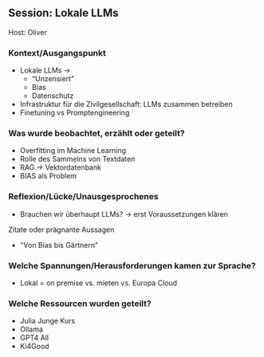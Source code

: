 ## Session: Lokale LLMs 

Host: Oliver

### Kontext/Ausgangspunkt

* Lokale LLMs →   
  * “Unzensiert”  
  * Bias  
  * Datenschutz  
* Infrastruktur für die Zivilgesellschaft: LLMs zusammen betreiben  
* Finetuning vs Promptengineering

### Was wurde beobachtet, erzählt oder geteilt?

* Overfitting im Machine Learning  
* Rolle des Sammelns von Textdaten  
* RAG → Vektordatenbank  
* BIAS als Problem

### Reflexion/Lücke/Unausgesprochenes

* Brauchen wir überhaupt LLMs? → erst Voraussetzungen klären

Zitate oder prägnante Aussagen

* "Von Bias bis Gärtnern"

### Welche Spannungen/Herausforderungen kamen zur Sprache?

* Lokal \= on premise vs. mieten vs. Europa Cloud

### Welche Ressourcen wurden geteilt?

* Julia Junge Kurs  
* Ollama  
* GPT4 All  
* Ki4Good